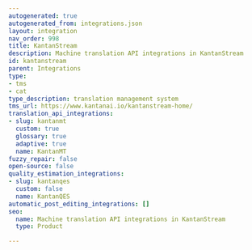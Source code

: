 ```yaml
---
autogenerated: true
autogenerated_from: integrations.json
layout: integration
nav_order: 998
title: KantanStream
description: Machine translation API integrations in KantanStream
id: kantanstream
parent: Integrations
type:
- tms
- cat
type_description: translation management system
tms_url: https://www.kantanai.io/kantanstream-home/
translation_api_integrations:
- slug: kantanmt
  custom: true
  glossary: true
  adaptive: true
  name: KantanMT
fuzzy_repair: false
open-source: false
quality_estimation_integrations:
- slug: kantanqes
  custom: false
  name: KantanQES
automatic_post_editing_integrations: []
seo:
  name: Machine translation API integrations in KantanStream
  type: Product

---
```



